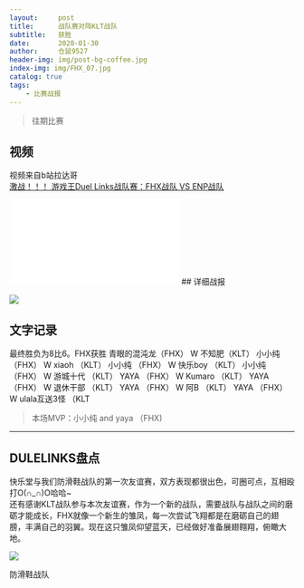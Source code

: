 ```yaml
---
layout:     post
title:      战队赛对阵KLT战队
subtitle:   获胜
date:       2020-01-30
author:     仓鼠9527
header-img: img/post-bg-coffee.jpg
index-img: img/FHX_07.jpg
catalog: true
tags:
    - 比赛战报
---
```

>往期比赛

## 视频

视频来自b站拉达哥
<br>
[激战！！！ 游戏王Duel Links战队赛：FHX战队 VS ENP战队](https://www.bilibili.com/video/av83796800)
<br>
<iframe src="//player.bilibili.com/player.html?aid=85664543&cid=146418021&page=1" scrolling="no" border="0" frameborder="no" framespacing="0" allowfullscreen="true"> </iframe>
## 详细战报

![](https://ftp.bmp.ovh/imgs/2020/02/5e3db3a41a34fc69.jpg)





## 文字记录

最终胜负为8比6。FHX获胜
青眼的混沌龙（FHX） W 不知肥（KLT）
小小纯 （FHX） W xiaoh （KLT）
小小纯 （FHX） W 快乐boy （KLT）
小小纯 （FHX） W 游城十代 （KLT）
YAYA （FHX） W Kumaro （KLT）
YAYA （FHX） W 退休干部 （KLT）
YAYA （FHX） W 阿B （KLT）
YAYA （FHX） W ulala互送3怪 （KLT



>本场MVP：小小纯  and yaya    （FHX)   

----

## DULELINKS盘点




快乐堂与我们防滑鞋战队的第一次友谊赛，双方表现都很出色，可圈可点，互相殴打O(∩_∩)O哈哈~
<br/>
还有感谢KLT战队参与本次友谊赛，作为一个新的战队，需要战队与战队之间的磨砺才能成长，FHX就像一个新生的雏凤，每一次尝试飞翔都是在磨砺自己的翅膀，丰满自己的羽翼。现在这只雏凤仰望蓝天，已经做好准备展翅翱翔，俯瞰大地。

![](https://ftp.bmp.ovh/imgs/2020/02/cf68a58bd43dd722.png)



防滑鞋战队
